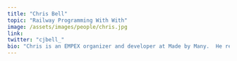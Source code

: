 ```yaml
---
title: "Chris Bell"
topic: "Railway Programming With With"
image: /assets/images/people/chris.jpg
link:
twitter: "cjbell_"
bio: "Chris is an EMPEX organizer and developer at Made by Many.  He regularly gives talks at local and national Elixir events."
---
```


